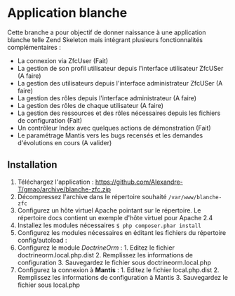 Application blanche
====

Cette branche a pour objectif de donner naissance à une application blanche 
telle Zend Skeleton mais intégrant plusieurs fonctionnalités complémentaires :
  * La connexion via ZfcUser (Fait)
  * La gestion de son profil utilisateur depuis l'interface utilisateur ZfcUSer (A faire)
  * La gestion des utilisateurs depuis l'interface administrateur ZfcUSer (A faire)
  * La gestion des rôles depuis l'interface administrateur (A faire)
  * La gestion des rôles de chaque utilisateur (A faire)
  * La gestion des ressources et des rôles nécessaires depuis les fichiers de configuration (Fait)
  * Un contrôleur Index avec quelques actions de démonstration (Fait)
  * Le paramétrage Mantis vers les bugs recensés et les demandes d'évolutions en cours (A valider)

Installation
----
1. Téléchargez l'application : 
https://github.com/Alexandre-T/gmao/archive/blanche-zfc.zip
2. Décompressez l'archive dans le répertoire souhaité ```/var/www/blanche-zfc```
3. Configurez un hôte virtuel Apache pointant sur le répertoire.
Le répertoire docs contient un exemple d'hôte virtuel pour Apache 2.4
4. Installez les modules nécessaires 
```$ php composer.phar install```
5. Configurez les modules nécessaires en éditant les fichiers du répertoire 
config/autoload :
  1. Configurez le module _DoctrineOrm_  :
    1. Editez le fichier doctrineorm.local.php.dist
    2. Remplissez les informations de configuration
    3. Sauvegardez le fichier sous doctrineorm.local.php
  3. Configurez la connexion à __Mantis__  :
    1. Editez le fichier local.php.dist
    2. Remplissez les informations de configuration à Mantis
    3. Sauvegardez le fichier sous local.php
        
